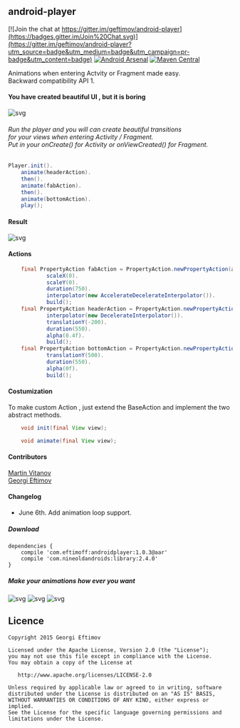 ## android-player

[![Join the chat at https://gitter.im/geftimov/android-player](https://badges.gitter.im/Join%20Chat.svg)](https://gitter.im/geftimov/android-player?utm_source=badge&utm_medium=badge&utm_campaign=pr-badge&utm_content=badge) [![Android Arsenal](https://img.shields.io/badge/Android%20Arsenal-android--player-brightgreen.svg?style=flat)](http://android-arsenal.com/details/1/1760) [![Maven Central](https://maven-badges.herokuapp.com/maven-central/com.eftimoff/android-player/badge.svg?style=flat)](https://maven-badges.herokuapp.com/maven-central/com.eftimoff/android-player)

Animations when entering Actvity or Fragment made easy.</br>
Backward compatibility API 1.

#### You have created beautiful UI , but it is boring

![svg](https://github.com/geftimov/android-player/blob/master/art/playerPhoto.png) 

###### Run the player and you will can create beautiful transitions </br>for your views when entering Activity / Fragment.</br>Put in your onCreate() for Activity or onViewCreated() for Fragment.

```java
Player.init().
	animate(headerAction).
	then().
	animate(fabAction).
	then().
	animate(bottomAction).
	play();
```

#### Result

![svg](https://github.com/geftimov/android-player/blob/master/art/sample_one.gif)

#### Actions

```java
	final PropertyAction fabAction = PropertyAction.newPropertyAction(activityMainPinkFab).
			scaleX(0).
			scaleY(0).
			duration(750).
			interpolator(new AccelerateDecelerateInterpolator()).
			build();
	final PropertyAction headerAction = PropertyAction.newPropertyAction(activityMainheaderLayout).
			interpolator(new DecelerateInterpolator()).
			translationY(-200).
			duration(550).
			alpha(0.4f).
			build();
	final PropertyAction bottomAction = PropertyAction.newPropertyAction(activityMainMobileNumberLayout).
			translationY(500).
			duration(550).
			alpha(0f).
			build();
```

#### Costumization

To make custom Action , just extend the BaseAction and implement the two abstract methods.

```java
    void init(final View view);

    void animate(final View view);
```

#### Contributors

[Martin Vitanov](https://github.com/martinVitanov "Martin Vitanov") <br />
[Georgi Eftimov](https://github.com/geftimov "Georgi Eftimov")

#### Changelog

- June 6th. Add animation loop support.

##### Download

	dependencies {
		compile 'com.eftimoff:androidplayer:1.0.3@aar'
		compile 'com.nineoldandroids:library:2.4.0'
	}

##### Make your animations how ever you want	
	
![svg](https://github.com/geftimov/android-player/blob/master/art/sample_two.gif) ![svg](https://github.com/geftimov/android-player/blob/master/art/sample_three.gif) ![svg](https://github.com/geftimov/android-player/blob/master/art/sample_four.gif)


## Licence

    Copyright 2015 Georgi Eftimov

    Licensed under the Apache License, Version 2.0 (the "License");
    you may not use this file except in compliance with the License.
    You may obtain a copy of the License at

       http://www.apache.org/licenses/LICENSE-2.0

    Unless required by applicable law or agreed to in writing, software
    distributed under the License is distributed on an "AS IS" BASIS,
    WITHOUT WARRANTIES OR CONDITIONS OF ANY KIND, either express or implied.
    See the License for the specific language governing permissions and
    limitations under the License.
